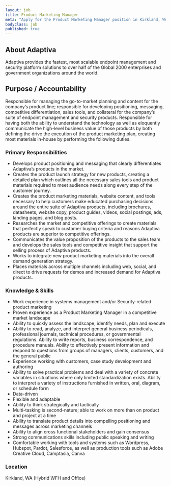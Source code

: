```yaml
---
layout: job
title: Product Marketing Manager
meta: "Apply for the Product Marketing Manager position in Kirkland, WA"
bodyclass: job
published: true
---
```


## About Adaptiva
Adaptiva provides the fastest, most scalable endpoint management and security platform solutions to over half of the Global 2000 enterprises and government organizations around the world.

## Purpose / Accountability
Responsible for managing the go-to-market planning and content for the company’s product line; responsible for developing positioning, messaging, competitive differentiation, sales tools, and collateral for the company’s suite of endpoint management and security products. Responsible for having both the ability to understand the technology as well as eloquently communicate the high-level business value of those products by both defining the drive the execution of the product marketing plan, creating most materials in-house by performing the following duties.

### Primary Responsibilities
* Develops product positioning and messaging that clearly differentiates Adaptiva’s products in the market.
* Creates the product launch strategy for new products, creating a detailed plan which outlines all the necessary sales tools and product materials required to meet audience needs along every step of the customer journey.
* Creates the product marketing materials, website content, and tools necessary to help customers make educated purchasing decisions around the entire suite of Adaptiva products, including brochures, datasheets, website copy, product guides, videos, social postings, ads, landing pages, and blog posts.
* Researches the market and competitive offerings to create materials that perfectly speak to customer buying criteria and reasons Adaptiva products are superior to competitive offerings.
* Communicates the value proposition of the products to the sales team and develops the sales tools and competitive insight that support the selling process of Adaptiva products.
* Works to integrate new product marketing materials into the overall demand generation strategy. 
* Places materials across multiple channels including web, social, and direct to drive requests for demos and increased demand for Adaptiva products.

### Knowledge & Skills
* Work experience in systems management and/or Security-related product marketing
* Proven experience as a Product Marketing Manager in a competitive market landscape
* Ability to quickly assess the landscape, identify needs, plan and execute 
* Ability to read, analyze, and interpret general business periodicals, professional journals, technical procedures, or governmental regulations. Ability to write reports, business correspondence, and procedure manuals. Ability to effectively present information and respond to questions from groups of managers, clients, customers, and the general public
* Experience working with customers, case study development and authoring
* Ability to solve practical problems and deal with a variety of concrete variables in situations where only limited standardization exists. Ability to interpret a variety of instructions furnished in written, oral, diagram, or schedule form
* Data-driven
* Flexible and adaptable
* Ability to think strategically and tactically
* Multi-tasking is second-nature; able to work on more than on product and project at a time
* Ability to translate product details into compelling positioning and messages across marketing channels
* Ability to align cross functional stakeholders and gain consensus 
* Strong communications skills including public speaking and writing
* Comfortable working with tools and systems such as Wordpress, Hubspot, Pardot, Salesforce, as well as production tools such as Adobe Creative Cloud, Camptasia, Canva 

### Location
Kirkland,  WA (Hybrid WFH and Office)